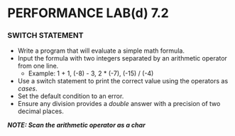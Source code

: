 # PERFORMANCE LAB(d) 7.2

### SWITCH STATEMENT

* Write a program that will evaluate a simple math formula.
* Input the formula with two integers separated by an arithmetic operator from one line.
    * Example: 1 + 1, (-8) - 3, 2 * (-7), (-15) / (-4)
* Use a switch statement to print the correct value using the operators as *cases*.
* Set the default condition to an error.
* Ensure any division provides a *double* answer with a precision of two decimal places.

***NOTE: Scan the arithmetic operator as a char***